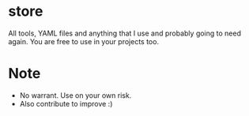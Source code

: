 # store
All tools, YAML files and anything that I use and probably going to need again.
You are free to use in your projects too.

# Note
- No warrant. Use on your own risk.
- Also contribute to improve :)
